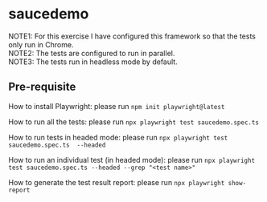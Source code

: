 # saucedemo

NOTE1: For this exercise I have configured this framework so that the tests only run in Chrome. <br>
NOTE2: The tests are configured to run in parallel. <br>
NOTE3: The tests run in headless mode by default. <br>

## Pre-requisite <br>
How to install Playwright: please run `npm init playwright@latest`

How to run all the tests: please run `npx playwright test saucedemo.spec.ts`

How to run tests in headed mode: please run `npx playwright test saucedemo.spec.ts  --headed`

How to run an individual test (in headed mode): please run `npx playwright test saucedemo.spec.ts --headed --grep "<test name>"`

How to generate the test result report: please run `npx playwright show-report`